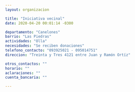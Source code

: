 ```yaml
---
layout: organizacion

title: "Iniciativa vecinal"
date: 2020-04-20 00:01:14 -0300

departamento: "Canelones"
barrio: "Las Piedras"
actividades: "Olla"
necesidades: "Se reciben donaciones"
telefono_contacto: "093925021 - 095014751"
direccion: "Treinta y Tres 4121 entre Juan y Ramón Ortíz"

otros_contactos: ""
horario: ""
aclaraciones: ""
cuenta_bancaria: ""

---
```

